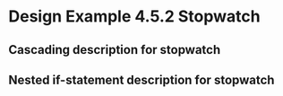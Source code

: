 # Design Example 4.5.2 Stopwatch

## Cascading description for stopwatch



## Nested if-statement description for stopwatch